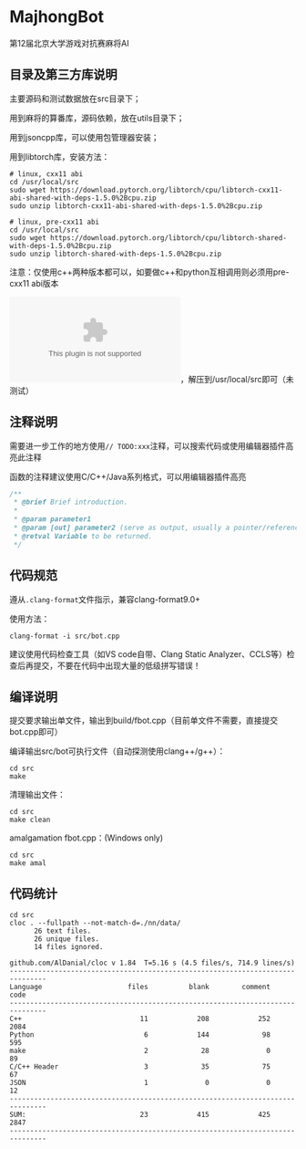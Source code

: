 # MajhongBot
第12届北京大学游戏对抗赛麻将AI

## 目录及第三方库说明
主要源码和测试数据放在src目录下；

用到麻将的算番库，源码依赖，放在utils目录下；

用到jsoncpp库，可以使用包管理器安装；

用到libtorch库，安装方法：

```shell
# linux, cxx11 abi
cd /usr/local/src
sudo wget https://download.pytorch.org/libtorch/cpu/libtorch-cxx11-abi-shared-with-deps-1.5.0%2Bcpu.zip
sudo unzip libtorch-cxx11-abi-shared-with-deps-1.5.0%2Bcpu.zip

# linux, pre-cxx11 abi
cd /usr/local/src
sudo wget https://download.pytorch.org/libtorch/cpu/libtorch-shared-with-deps-1.5.0%2Bcpu.zip
sudo unzip libtorch-shared-with-deps-1.5.0%2Bcpu.zip
```

注意：仅使用c++两种版本都可以，如要做c++和python互相调用则必须用pre-cxx11 abi版本

![Mac OS 预编译包](https://download.pytorch.org/libtorch/cpu/libtorch-macos-1.5.0.zip)，解压到/usr/local/src即可（未测试）

## 注释说明
需要进一步工作的地方使用`// TODO:xxx`注释，可以搜索代码或使用编辑器插件高亮此注释

函数的注释建议使用C/C++/Java系列格式，可以用编辑器插件高亮
```cpp
/**
 * @brief Brief introduction.
 *
 * @param parameter1
 * @param [out] parameter2 (serve as output, usually a pointer/reference)
 * @retval Variable to be returned.
 */
```

## 代码规范
遵从`.clang-format`文件指示，兼容clang-format9.0+

使用方法：
```shell
clang-format -i src/bot.cpp
```

建议使用代码检查工具（如VS code自带、Clang Static Analyzer、CCLS等）检查后再提交，不要在代码中出现大量的低级拼写错误！

## 编译说明
提交要求输出单文件，输出到build/fbot.cpp（目前单文件不需要，直接提交bot.cpp即可）

编译输出src/bot可执行文件（自动探测使用clang++/g++）：

```shell
cd src
make
```

清理输出文件：

```shell
cd src
make clean
```

amalgamation fbot.cpp：(Windows only)

```shell
cd src
make amal
```

## 代码统计
```
cd src
cloc . --fullpath --not-match-d=./nn/data/
      26 text files.
      26 unique files.
      14 files ignored.

github.com/AlDanial/cloc v 1.84  T=5.16 s (4.5 files/s, 714.9 lines/s)
-------------------------------------------------------------------------------
Language                     files          blank        comment           code
-------------------------------------------------------------------------------
C++                             11            208            252           2084
Python                           6            144             98            595
make                             2             28              0             89
C/C++ Header                     3             35             75             67
JSON                             1              0              0             12
-------------------------------------------------------------------------------
SUM:                            23            415            425           2847
-------------------------------------------------------------------------------
```